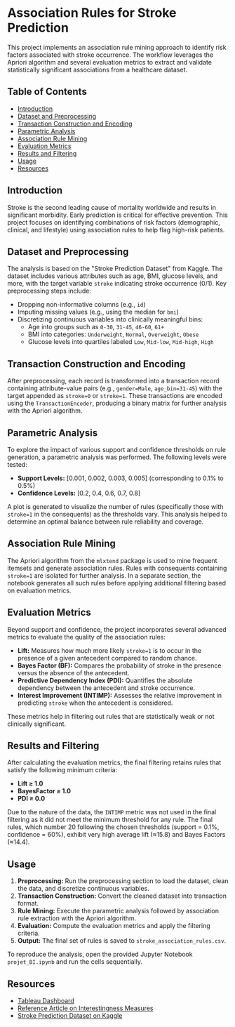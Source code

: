 # Association Rules for Stroke Prediction

This project implements an association rule mining approach to identify risk factors associated with stroke occurrence. The workflow leverages the Apriori algorithm and several evaluation metrics to extract and validate statistically significant associations from a healthcare dataset.

## Table of Contents
- [Introduction](#introduction)
- [Dataset and Preprocessing](#dataset-and-preprocessing)
- [Transaction Construction and Encoding](#transaction-construction-and-encoding)
- [Parametric Analysis](#parametric-analysis)
- [Association Rule Mining](#association-rule-mining)
- [Evaluation Metrics](#evaluation-metrics)
- [Results and Filtering](#results-and-filtering)
- [Usage](#usage)
- [Resources](#resources)

## Introduction
Stroke is the second leading cause of mortality worldwide and results in significant morbidity. Early prediction is critical for effective prevention. This project focuses on identifying combinations of risk factors (demographic, clinical, and lifestyle) using association rules to help flag high-risk patients.

## Dataset and Preprocessing
The analysis is based on the "Stroke Prediction Dataset" from Kaggle. The dataset includes various attributes such as age, BMI, glucose levels, and more, with the target variable `stroke` indicating stroke occurrence (0/1). Key preprocessing steps include:
- Dropping non-informative columns (e.g., `id`)
- Imputing missing values (e.g., using the median for `bmi`)
- Discretizing continuous variables into clinically meaningful bins:
  - Age into groups such as `0-30`, `31-45`, `46-60`, `61+`
  - BMI into categories: `Underweight`, `Normal`, `Overweight`, `Obese`
  - Glucose levels into quartiles labeled `Low`, `Mid-low`, `Mid-high`, `High`

## Transaction Construction and Encoding
After preprocessing, each record is transformed into a transaction record containing attribute-value pairs (e.g., `gender=Male`, `age_bin=31-45`) with the target appended as `stroke=0` or `stroke=1`. These transactions are encoded using the `TransactionEncoder`, producing a binary matrix for further analysis with the Apriori algorithm.

## Parametric Analysis
To explore the impact of various support and confidence thresholds on rule generation, a parametric analysis was performed. The following levels were tested:
- **Support Levels:** [0.001, 0.002, 0.003, 0.005] (corresponding to 0.1% to 0.5%)
- **Confidence Levels:** [0.2, 0.4, 0.6, 0.7, 0.8]

A plot is generated to visualize the number of rules (specifically those with `stroke=1` in the consequents) as the thresholds vary. This analysis helped to determine an optimal balance between rule reliability and coverage.

## Association Rule Mining
The Apriori algorithm from the `mlxtend` package is used to mine frequent itemsets and generate association rules. Rules with consequents containing `stroke=1` are isolated for further analysis. In a separate section, the notebook generates all such rules before applying additional filtering based on evaluation metrics.

## Evaluation Metrics
Beyond support and confidence, the project incorporates several advanced metrics to evaluate the quality of the association rules:
- **Lift:** Measures how much more likely `stroke=1` is to occur in the presence of a given antecedent compared to random chance.
- **Bayes Factor (BF):** Compares the probability of stroke in the presence versus the absence of the antecedent.
- **Predictive Dependency Index (PDI):** Quantifies the absolute dependency between the antecedent and stroke occurrence.
- **Interest Improvement (INTIMP):** Assesses the relative improvement in predicting `stroke` when the antecedent is considered.

These metrics help in filtering out rules that are statistically weak or not clinically significant.

## Results and Filtering
After calculating the evaluation metrics, the final filtering retains rules that satisfy the following minimum criteria:
- **Lift ≥ 1.0**
- **BayesFactor ≥ 1.0**
- **PDI ≥ 0.0**

Due to the nature of the data, the `INTIMP` metric was not used in the final filtering as it did not meet the minimum threshold for any rule. The final rules, which number 20 following the chosen thresholds (support = 0.1%, confidence = 60%), exhibit very high average lift (≈15.8) and Bayes Factors (≈14.4).

## Usage
1. **Preprocessing:** Run the preprocessing section to load the dataset, clean the data, and discretize continuous variables.
2. **Transaction Construction:** Convert the cleaned dataset into transaction format.
3. **Rule Mining:** Execute the parametric analysis followed by association rule extraction with the Apriori algorithm.
4. **Evaluation:** Compute the evaluation metrics and apply the filtering criteria.
5. **Output:** The final set of rules is saved to `stroke_association_rules.csv`.

To reproduce the analysis, open the provided Jupyter Notebook `projet_BI.ipynb` and run the cells sequentially.

## Resources
- [Tableau Dashboard](https://public.tableau.com/app/profile/abderrahim.rhitrif/viz/ClasseurBI/Dashboard1)
- [Reference Article on Interestingness Measures](https://www.sciencedirect.com/science/article/abs/pii/S0377221706011465)
- [Stroke Prediction Dataset on Kaggle](https://www.kaggle.com/datasets/fedesoriano/stroke-prediction-dataset)
